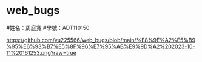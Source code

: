 # web_bugs

#姓名：周庭寬
#學號：ADT110150

https://github.com/yu225566/web_bugs/blob/main/%E8%9E%A2%E5%B9%95%E6%93%B7%E5%8F%96%E7%95%AB%E9%9D%A2%202023-10-11%20161253.png?raw=true
